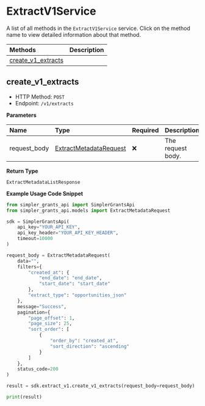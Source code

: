 # ExtractV1Service

A list of all methods in the `ExtractV1Service` service. Click on the method name to view detailed information about that method.

| Methods                                   | Description |
| :---------------------------------------- | :---------- |
| [create_v1_extracts](#create_v1_extracts) |             |

## create_v1_extracts

- HTTP Method: `POST`
- Endpoint: `/v1/extracts`

**Parameters**

| Name         | Type                                                          | Required | Description       |
| :----------- | :------------------------------------------------------------ | :------- | :---------------- |
| request_body | [ExtractMetadataRequest](../models/ExtractMetadataRequest.md) | ❌       | The request body. |

**Return Type**

`ExtractMetadataListResponse`

**Example Usage Code Snippet**

```python
from simpler_grants_api import SimplerGrantsApi
from simpler_grants_api.models import ExtractMetadataRequest

sdk = SimplerGrantsApi(
    api_key="YOUR_API_KEY",
    api_key_header="YOUR_API_KEY_HEADER",
    timeout=10000
)

request_body = ExtractMetadataRequest(
    data="",
    filters={
        "created_at": {
            "end_date": "end_date",
            "start_date": "start_date"
        },
        "extract_type": "opportunities_json"
    },
    message="Success",
    pagination={
        "page_offset": 1,
        "page_size": 25,
        "sort_order": [
            {
                "order_by": "created_at",
                "sort_direction": "ascending"
            }
        ]
    },
    status_code=200
)

result = sdk.extract_v1.create_v1_extracts(request_body=request_body)

print(result)
```

<!-- This file was generated by liblab | https://liblab.com/ -->
